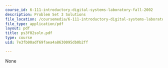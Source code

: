 ```yaml
---
course_id: 6-111-introductory-digital-systems-laboratory-fall-2002
description: Problem Set 3 Solutions
file_location: /coursemedia/6-111-introductory-digital-systems-laboratory-fall-2002/7e3fb00adf69faea4a8630095db0b2ff_ps3f02soln.pdf
file_type: application/pdf
layout: pdf
title: ps3f02soln.pdf
type: course
uid: 7e3fb00adf69faea4a8630095db0b2ff

---
```

None